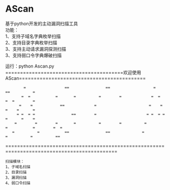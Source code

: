 # AScan
基于python开发的主动漏洞扫描工具    
功能：    
1、支持子域名字典枚举扫描    
2、支持目录字典枚举扫描    
3、支持主动请求漏洞探测扫描    
3、支持弱口令字典爆破扫描    

运行：python Ascan.py    
========================================欢迎使用AScan===========================================

            =                 ==                ==                   =                ==          =
           =  =           =       =          =        =             =  =              =  =        =
          =    =            ==             =                       =    =             =    =      =
         = =  = =                ==        =                      = =  = =            =      =    =
        =        =        =       =          =        =          =        =           =        =  =
       =          =           ==                ==              =          =          =          ==
    
============================================================================================

    扫描模块：
    1、子域名扫描
    2、目录扫描
    3、漏洞扫描
    4、弱口令扫描
